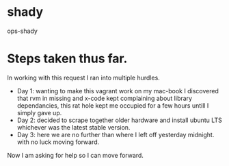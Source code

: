 # shady
ops-shady

# Steps taken thus far.
In working with this request I ran into multiple hurdles.
  - Day 1: wanting to make this vagrant work on my mac-book I discovered that rvm in missing and x-code kept complaining about library dependancies, this rat hole kept me occupied for a few hours untill I simply gave up.
  - Day 2: decided to scrape together older hardware and install ubuntu LTS whichever was the latest stable version.
  - Day 3: here we are no further than where I left off yesterday midnight. with no luck moving forward.

Now I am asking for help so I can move forward.

